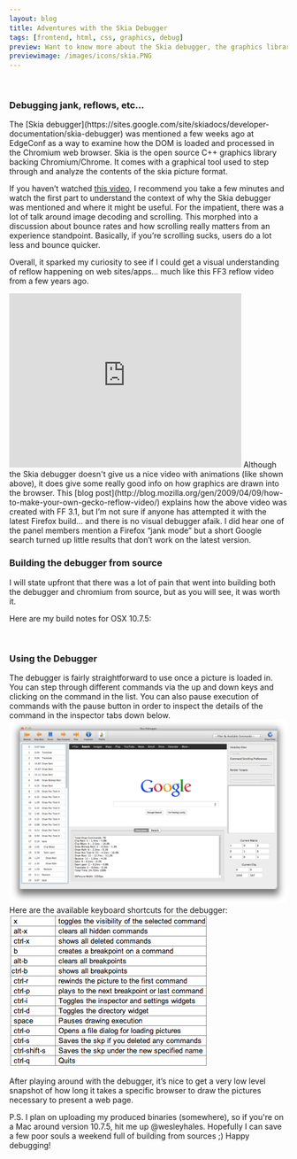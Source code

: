 ```yaml
---
layout: blog
title: Adventures with the Skia Debugger
tags: [frontend, html, css, graphics, debug]
preview: Want to know more about the Skia debugger, the graphics library backing chrome? This post is for you.
previewimage: /images/icons/skia.PNG
---
```

<br/>
<h3>Debugging jank, reflows, etc...</h3>
The [Skia debugger](https://sites.google.com/site/skiadocs/developer-documentation/skia-debugger) was mentioned a few weeks ago at EdgeConf as a way to examine how the DOM is loaded and processed in the Chromium web browser. Skia is the open source C++ graphics library backing Chromium/Chrome. It comes with a graphical tool used to step through and analyze the contents of the skia picture format.

If you haven’t watched [this video](http://www.youtube.com/watch?v=3-WYu_p5rdU), I recommend you take a few minutes and watch the first part to understand the context of why the Skia debugger was mentioned and where it might be useful. For the impatient, there was a lot of talk around image decoding and scrolling. This morphed into a discussion about bounce rates and how scrolling really matters from an experience standpoint. Basically, if you’re scrolling sucks, users do a lot less and bounce quicker.

Overall, it sparked my curiosity to see if I could get a visual understanding of reflow happening on web sites/apps... much like this FF3 reflow video from a few years ago.

<iframe width="420" height="315" src="http://www.youtube.com/embed/ZTnIxIA5KGw" frameborder="0" allowfullscreen></iframe>
Although the Skia debugger doesn't give us a nice video with animations (like shown above), it does give some really good info on how graphics are drawn into the browser.
This [blog post](http://blog.mozilla.org/gen/2009/04/09/how-to-make-your-own-gecko-reflow-video/) explains how the above video was created with FF 3.1, but I’m not sure if anyone has attempted it with the latest Firefox build... and there is no visual debugger afaik. I did hear one of the panel members mention a Firefox “jank mode” but a short Google search turned up little results that don’t work on the latest version.

<br/>
<h3>Building the debugger from source</h3>
I will state upfront that there was a lot of pain that went into building both the debugger and chromium from source, but as you will see, it was worth it.

Here are my build notes for OSX 10.7.5:
<script src="https://gist.github.com/wesleyhales/4980385.js"></script>

<br/>
<h3>Using the Debugger</h3>
The debugger is fairly straightforward to use once a picture is loaded in. You can step through different commands via the up and down keys and clicking on the command in the list. You can also pause execution of commands with the pause button in order to inspect the details of the command in the inspector tabs down below.
<img src="/images/posts/2013-02-18/skia-ss.PNG" alt="skia" class="margin10 max-width-100">
Here are the available keyboard shortcuts for the debugger:
<img src="/images/posts/2013-02-18/skia-commands.PNG" alt="skia" class="margin10 max-width-100">

After playing around with the debugger, it’s nice to get a very low level snapshot of how long it takes a specific browser to draw the pictures necessary to present a web page.

P.S. I plan on uploading my produced binaries (somewhere), so if you're on a Mac around version 10.7.5, hit me up @wesleyhales. Hopefully I can save a few poor souls a weekend full of building from sources ;)
Happy debugging!